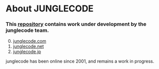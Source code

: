 # About JUNGLECODE

### This [repository](https://github.com/junglecode) contains work under development by the junglecode team. 

0. [junglecode.com](https://junglecode.com)
1. [junglecode.net](https://junglecode.net)
2. [junglecode.jp](https://junglecode.jp)

junglecode has been online since 2001, and remains a work in progress.
